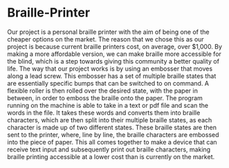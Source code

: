 # Braille-Printer
Our project is a personal braille printer with the aim of being one of the cheaper options on the market. The reason that we chose this as our project is because current braille printers cost, on average, over $1,000. By making a more affordable version, we can make braille more accessible for the blind, which is a step towards giving this community a better quality of life. The way that our project works is by using an embosser that moves along a lead screw. This embosser has a set of multiple braille states that are essentially specific bumps that can be switched to on command. A flexible roller is then rolled over the desired state, with the paper in between, in order to emboss the braille onto the paper. The program running on the machine is able to take in a text or pdf file and scan the words in the file. It takes these words and converts them into braille characters, which are then split into their multiple braille states, as each character is made up of two different states. These braille states are then sent to the printer, where, line by line, the braille characters are embossed into the piece of paper. This all comes together to make a device that can receive text input and subsequently print out braille characters, making braille printing accessible at a lower cost than is currently on the market.
